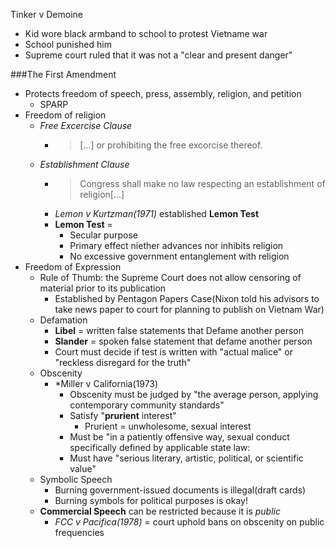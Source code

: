 Tinker v Demoine

  - Kid wore black armband to school to protest Vietname war
  - School punished him
  - Supreme court ruled that it was not a "clear and present danger"

###The First Amendment

  - Protects freedom of speech, press, assembly, religion, and petition
    * SPARP
  - Freedom of religion
    * *Free Excercise Clause*
      + > [...] or prohibiting the free excorcise thereof.
    * *Establishment Clause*
      + > Congress shall make no law respecting an establishment of religion[...]
      + *Lemon v Kurtzman(1971)* established **Lemon Test**
      + **Lemon Test** =
        - Secular purpose
        - Primary effect niether advances nor inhibits religion
        - No excessive government entanglement with religion
  - Freedom of Expression
    * Rule of Thumb: the Supreme Court does not allow censoring of material prior to its publication
      + Established by Pentagon Papers Case(Nixon told his advisors to take news paper to court for planning to publish on Vietnam War)
    * Defamation
      + **Libel** = written false statements that Defame another person
      + **Slander** = spoken false statement that defame another person
      + Court must decide if test is written with "actual malice" or "reckless disregard for the truth"
    * Obscenity
      + *Miller v California(1973)
        - Obscenity must be judged by "the average person, applying contemporary community standards"
        - Satisfy "**prurient** interest"
          * Prurient = unwholesome, sexual interest
        - Must be "in a patiently offensive way, sexual conduct specifically defined by applicable state law:
        - Must have "serious literary, artistic, political, or scientific value"
    * Symbolic Speech
      + Burning government-issued documents is illegal(draft cards)
      + Burning symbols for political purposes is okay!
    * **Commercial Speech** can be restricted because it is *public*
      + *FCC v Pacifica(1978)* = court uphold bans on obscenity on public frequencies
